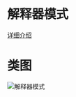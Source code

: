 # 解释器模式
[详细介绍](https://www.bughui.com/2017/08/14/gof-design-pattern-interpreter/)
# 类图
![解释器模式](https://github.com/elvinzeng/java-design-pattern-samples/raw/master/interpreter/diagrams/interpreter.png "interpreter")
